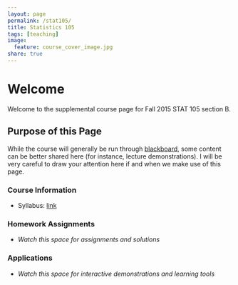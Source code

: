 ```yaml
---
layout: page
permalink: /stat105/
title: Statistics 105
tags: [teaching]
image:
  feature: course_cover_image.jpg
share: true
---
```


# Welcome

Welcome to the supplemental course page for Fall 2015 STAT 105 section B.

## Purpose of this Page
While the course will generally be run through [blackboard](https://bb.its.iastate.edu/), some content can be better shared here (for instance, lecture demonstrations).
I will be very careful to draw your attention here if and when we make use of this page.


### Course Information

-  Syllabus: [link](./syllabus_stat105_F15.pdf)
<object data="./syllabus_stat105_F15.pdf" type="application/pdf" width="100%" height="100%">

### Homework Assignments

-  *Watch this space for assignments and solutions*

### Applications

-  *Watch this space for interactive demonstrations and learning tools*
